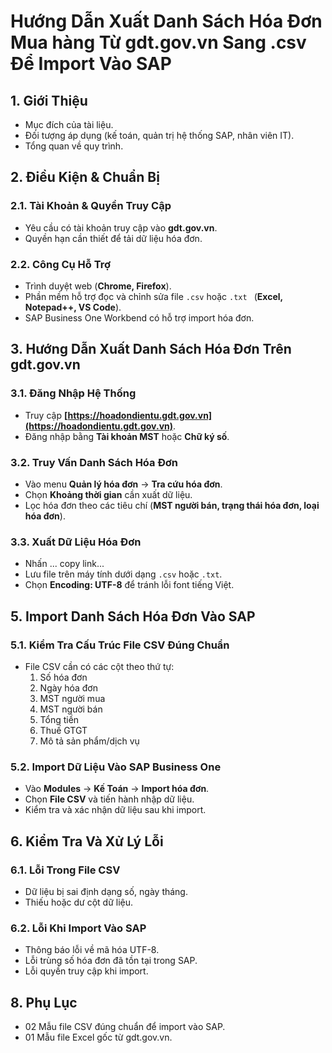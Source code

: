 # Hướng Dẫn Xuất Danh Sách Hóa Đơn Mua hàng Từ gdt.gov.vn Sang .csv Để Import Vào SAP

## 1. Giới Thiệu
- Mục đích của tài liệu.
- Đối tượng áp dụng (kế toán, quản trị hệ thống SAP, nhân viên IT).
- Tổng quan về quy trình.

## 2. Điều Kiện & Chuẩn Bị
### 2.1. Tài Khoản & Quyền Truy Cập
- Yêu cầu có tài khoản truy cập vào **gdt.gov.vn**.
- Quyền hạn cần thiết để tải dữ liệu hóa đơn.

### 2.2. Công Cụ Hỗ Trợ
- Trình duyệt web (**Chrome, Firefox**).
- Phần mềm hỗ trợ đọc và chỉnh sửa file `.csv` hoặc `.txt ` (**Excel, Notepad++, VS Code**).
- SAP Business One Workbend có hỗ trợ import hóa đơn.

## 3. Hướng Dẫn Xuất Danh Sách Hóa Đơn Trên gdt.gov.vn
### 3.1. Đăng Nhập Hệ Thống
- Truy cập **[https://hoadondientu.gdt.gov.vn](https://hoadondientu.gdt.gov.vn)**.
- Đăng nhập bằng **Tài khoản MST** hoặc **Chữ ký số**.

### 3.2. Truy Vấn Danh Sách Hóa Đơn
- Vào menu **Quản lý hóa đơn** → **Tra cứu hóa đơn**.
- Chọn **Khoảng thời gian** cần xuất dữ liệu.
- Lọc hóa đơn theo các tiêu chí (**MST người bán, trạng thái hóa đơn, loại hóa đơn**).

### 3.3. Xuất Dữ Liệu Hóa Đơn
- Nhấn ... copy link...
- Lưu file trên máy tính dưới dạng `.csv` hoặc `.txt`.
- Chọn **Encoding: UTF-8** để tránh lỗi font tiếng Việt.

## 5. Import Danh Sách Hóa Đơn Vào SAP
### 5.1. Kiểm Tra Cấu Trúc File CSV Đúng Chuẩn
- File CSV cần có các cột theo thứ tự:
  1. Số hóa đơn
  2. Ngày hóa đơn
  3. MST người mua
  4. MST người bán
  5. Tổng tiền
  6. Thuế GTGT
  7. Mô tả sản phẩm/dịch vụ

### 5.2. Import Dữ Liệu Vào SAP Business One
- Vào **Modules** → **Kế Toán** → **Import hóa đơn**.
- Chọn **File CSV** và tiến hành nhập dữ liệu.
- Kiểm tra và xác nhận dữ liệu sau khi import.

## 6. Kiểm Tra Và Xử Lý Lỗi
### 6.1. Lỗi Trong File CSV
- Dữ liệu bị sai định dạng số, ngày tháng.
- Thiếu hoặc dư cột dữ liệu.

### 6.2. Lỗi Khi Import Vào SAP
- Thông báo lỗi về mã hóa UTF-8.
- Lỗi trùng số hóa đơn đã tồn tại trong SAP.
- Lỗi quyền truy cập khi import.

## 8. Phụ Lục
- 02 Mẫu file CSV đúng chuẩn để import vào SAP.
- 01 Mẫu file Excel gốc từ gdt.gov.vn.

